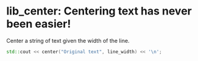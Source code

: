 # lib_center: Centering text has never been easier!

Center a string of text given the width of the line.

```cpp
std::cout << center("Original text", line_width) << '\n';
```
